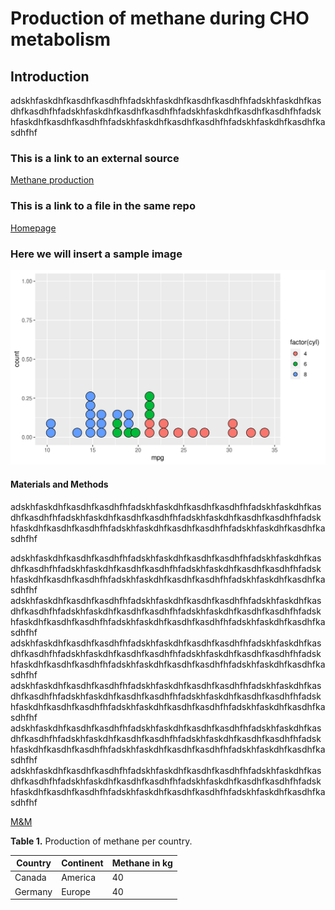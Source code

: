 # Production of methane during CHO metabolism

## Introduction

adskhfaskdhfkasdhfkasdhfhfadskhfaskdhfkasdhfkasdhfhfadskhfaskdhfkasdhfkasdhfhfadskhfaskdhfkasdhfkasdhfhfadskhfaskdhfkasdhfkasdhfhfadskhfaskdhfkasdhfkasdhfhfadskhfaskdhfkasdhfkasdhfhfadskhfaskdhfkasdhfkasdhfhf

### This is a link to an external source

[Methane production](https://letstalkscience.ca/educational-resources/stem-in-context/cows-methane-and-climate-change)

### This is a link to a file in the same repo

[Homepage](index.html)

### Here we will insert a sample image
![Dotplot](dotplot.png)

#### Materials and Methods

adskhfaskdhfkasdhfkasdhfhfadskhfaskdhfkasdhfkasdhfhfadskhfaskdhfkasdhfkasdhfhfadskhfaskdhfkasdhfkasdhfhfadskhfaskdhfkasdhfkasdhfhfadskhfaskdhfkasdhfkasdhfhfadskhfaskdhfkasdhfkasdhfhfadskhfaskdhfkasdhfkasdhfhf

adskhfaskdhfkasdhfkasdhfhfadskhfaskdhfkasdhfkasdhfhfadskhfaskdhfkasdhfkasdhfhfadskhfaskdhfkasdhfkasdhfhfadskhfaskdhfkasdhfkasdhfhfadskhfaskdhfkasdhfkasdhfhfadskhfaskdhfkasdhfkasdhfhfadskhfaskdhfkasdhfkasdhfhf
adskhfaskdhfkasdhfkasdhfhfadskhfaskdhfkasdhfkasdhfhfadskhfaskdhfkasdhfkasdhfhfadskhfaskdhfkasdhfkasdhfhfadskhfaskdhfkasdhfkasdhfhfadskhfaskdhfkasdhfkasdhfhfadskhfaskdhfkasdhfkasdhfhfadskhfaskdhfkasdhfkasdhfhf
adskhfaskdhfkasdhfkasdhfhfadskhfaskdhfkasdhfkasdhfhfadskhfaskdhfkasdhfkasdhfhfadskhfaskdhfkasdhfkasdhfhfadskhfaskdhfkasdhfkasdhfhfadskhfaskdhfkasdhfkasdhfhfadskhfaskdhfkasdhfkasdhfhfadskhfaskdhfkasdhfkasdhfhf
adskhfaskdhfkasdhfkasdhfhfadskhfaskdhfkasdhfkasdhfhfadskhfaskdhfkasdhfkasdhfhfadskhfaskdhfkasdhfkasdhfhfadskhfaskdhfkasdhfkasdhfhfadskhfaskdhfkasdhfkasdhfhfadskhfaskdhfkasdhfkasdhfhfadskhfaskdhfkasdhfkasdhfhf
adskhfaskdhfkasdhfkasdhfhfadskhfaskdhfkasdhfkasdhfhfadskhfaskdhfkasdhfkasdhfhfadskhfaskdhfkasdhfkasdhfhfadskhfaskdhfkasdhfkasdhfhfadskhfaskdhfkasdhfkasdhfhfadskhfaskdhfkasdhfkasdhfhfadskhfaskdhfkasdhfkasdhfhf
adskhfaskdhfkasdhfkasdhfhfadskhfaskdhfkasdhfkasdhfhfadskhfaskdhfkasdhfkasdhfhfadskhfaskdhfkasdhfkasdhfhfadskhfaskdhfkasdhfkasdhfhfadskhfaskdhfkasdhfkasdhfhfadskhfaskdhfkasdhfkasdhfhfadskhfaskdhfkasdhfkasdhfhf

[M&M](#materials-and-methods)

__Table 1.__ Production of methane per country. 

| Country  | Continent | Methane in kg |
|----------|-----------|----------------|
| Canada   | America   | 40             |
| Germany  | Europe    | 40             |